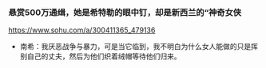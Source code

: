 ### 悬赏500万通缉，她是希特勒的眼中钉，却是新西兰的“神奇女侠
https://www.sohu.com/a/300411365_479136
- 南希：我厌恶战争与暴力，可是当它临到，我不明白为什么女人能做的只是挥别自己的丈夫，然后为他们织着绒帽等待他们归来。